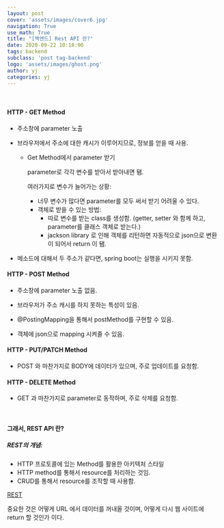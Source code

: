 ```yaml
---
layout: post
cover: 'assets/images/cover6.jpg'
navigation: True
use_math: True
title: "[백엔드] Rest API 란?"
date: 2020-09-22 10:18:00
tags: backend
subclass: 'post tag-backend'
logo: 'assets/images/ghost.png'
author: yj
categories: yj
---
```


<br>

#### HTTP - GET Method

- 주소창에 parameter 노출

- 브라우저에서 주소에 대한 캐시가 이루어지므로, 정보를 얻을 때 사용.
  - Get Method에서 parameter 받기

      parameter로 각각 변수를 받아서 받아내면 됌. 

      여러가지로 변수가 늘어가는 상황:

      - 너무 변수가 많다면 parameter를 모두 써서 받기 어려울 수 있다.
      - 객체로 받을 수 있는 방법:
          - 따로 변수를 받는 class를 생성함. (getter, setter 와 함께 하고, parameter를 클래스 객체로 받는다.)
          - jackson library 로 인해 객체를 리턴하면 자동적으로 json으로 변환이 되어서 return 이 됌.

- 메소드에 대해서 두 주소가 같다면, spring boot는 실행을 시키지 못함. 

#### HTTP - POST Method

- 주소창에 parameter 노출 없음.

- 브라우저가 주소 캐시를 하지 못하는 특성이 있음. 

- @PostingMapping을 통해서 postMethod를 구현할 수 있음. 

- 객체에 json으로 mapping 시켜줄 수 있음.

#### HTTP - PUT/PATCH Method

- POST 와 마찬가지로 BODY에 데이터가 있으며, 주로 업데이트를 요청함. 

#### HTTP - DELETE Method

- GET 과 마찬가지로 parameter로 동작하며, 주로 삭제를 요청함. 

<br>

#### 그래서, REST API 란?

##### REST의 개념:

- HTTP 프로토콜에 있는 Method를 활용한 아키텍처 스타일
- HTTP method를 통해서 resource를 처리하는 것임.
- CRUD를 통해서 resource를 조작할 때 사용함.

[REST](https://www.notion.so/36cea78138d54d4ba5eae244ffdb2d29)

중요한 것은 어떻게 URL 에서 데이터를 꺼내올 것이며, 어떻게 다시 웹 사이트에 return 할 것인가 이다.